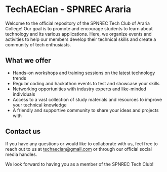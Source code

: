 # TechAECian - SPNREC Araria

Welcome to the official repository of the SPNREC Tech Club of Araria College! Our goal is to promote and encourage students to learn about technology and its various applications. Here, we organize events and activities to help our members develop their technical skills and create a community of tech enthusiasts.

## What we offer

- Hands-on workshops and training sessions on the latest technology trends
- Regular coding and hackathon events to test and showcase your skills
- Networking opportunities with industry experts and like-minded individuals
- Access to a vast collection of study materials and resources to improve your technical knowledge
- A friendly and supportive community to share your ideas and projects with

## Contact us

If you have any questions or would like to collaborate with us, feel free to reach out to us at [techaecian@gmail.com](mailto:techaecian@gmail.com) or through our official social media handles.

We look forward to having you as a member of the SPNREC Tech Club!
